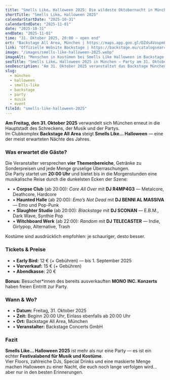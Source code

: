 ```yaml
---
title: "Smells Like… Halloween 2025: Die wildeste Oktobernacht in München"
shortTitle: "Smells Like… Halloween 2025"
calendarStartDate: "2025-10-31"
calendarEndDate: "2025-11-01"
date: "2025-10-31"
endDate: "2025-11-01"
time: "31. Oktober 2025, 20:00 – open end"
ort: "Backstage All Area, München | https://maps.app.goo.gl/DZdsAVoupmPaHCvR7"
link: "Offizielle Website Backstage | https://backstage.eu/catalogsearch/result/?q=+smells+like"
image: "/images/smells-like-halloween-2025.webp"
imageAlt: "Menschen in Kostümen bei Smells Like Halloween im Backstage München"
seoTitle: "Smells Like… Halloween 2025 in München — Party am 31. Oktober"
seoDescription: "Am 31. Oktober 2025 veranstaltet das Backstage München Smells Like… Halloween: 4 Floors, zahlreiche DJs, Musik von Metalcore bis Indie, Special Drinks und eine Kostümparty der Extraklasse."
slug:
  - münchen
  - halloween
  - smells-like
  - backstage
  - party
  - musik
  - event
fileId: "smells-like-halloween-2025"
---
```


**Am Freitag, den 31. Oktober 2025** verwandelt sich München erneut in die Hauptstadt des Schreckens, der Musik und der Partys.  
Im Clubkomplex **Backstage All Area** steigt **Smells Like… Halloween** — eine der meist erwarteten Nächte des Jahres.

### Was erwartet die Gäste?

Die Veranstalter versprechen **vier Themenbereiche**, Getränke zu Sonderpreisen und jede Menge gruselige Überraschungen.  
Die Party startet um **20:00 Uhr** und bietet bis in die Morgenstunden eine musikalische Reise durch die dunkelsten Ecken der Szene:

- • **Corpse Club** (ab 20:00): *Core All Over* mit **DJ R4MP4G3** — Metalcore, Deathcore, Hardcore  
- • **Haunted Halle** (ab 20:00): *Emo’s Not Dead* mit **DJ BENNI AL MASSIVA** — Emo und Pop-Punk  
- • **Slaughter Studio** (ab 20:00): *Blackstage* mit **DJ SCONAN** — E.B.M., Dark Wave, Synthie Pop  
- • **Witchboard Werk** (ab 22:00): *Random* mit **DJ TELECASTER** — Indie, Girlypop, Alternative, Trash  

Kostüme sind ausdrücklich empfohlen: je schauriger, desto besser.

### Tickets & Preise

- • **Early Bird:** 12 € (+ Gebühren) — bis 1. September 2025  
- • **Vorverkauf:** 15 € (+ Gebühren)  
- • **Abendkasse:** 20 €  

**Bonus:** Besucher*innen des bereits ausverkauften **MONO INC. Konzerts** haben freien Eintritt zur Party.

### Wann & Wo?

- • **Datum:** Freitag, 31. Oktober 2025  
- • **Zeit:** Beginn 20:00 Uhr, Einlass ebenfalls ab 20:00 Uhr  
- • **Ort:** Backstage All Area, München  
- • **Veranstalter:** Backstage Concerts GmbH  

### Fazit

**Smells Like… Halloween 2025** ist mehr als nur eine Party — es ist ein echter **Festivalabend für Musik und Kostüme**.  
Vier Floors, zahlreiche DJs, Special Drinks und eine maskierte Menge machen Halloween zu einer Nacht, die euch noch lange verfolgen wird… aber nur in den besten Erinnerungen.
